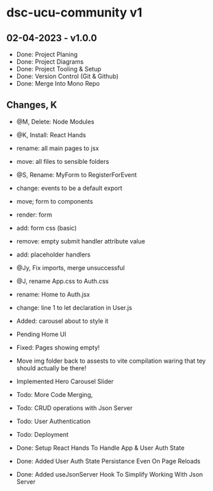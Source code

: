 # dsc-ucu-community v1

## 02-04-2023 - v1.0.0

- Done: Project Planing
- Done: Project Diagrams
- Done: Project Tooling & Setup
- Done: Version Control (Git & Github)
- Done: Merge Into Mono Repo

## Changes, K

- @M, Delete: Node Modules
- @K, Install: React Hands
- rename: all main pages to jsx
- move: all files to sensible folders
- @S, Rename: MyForm to RegisterForEvent
- change: events to be a default export
- move; form to components
- render: form
- add: form css (basic)
- remove: empty submit handler attribute value
- add: placeholder handlers
- @Jy, Fix imports, merge unsuccessful
- @J, rename App.css to Auth.css
- rename: Home to Auth.jsx
- change: line 1 to let declaration in User.js

- Added: carousel about to style it
- Pending Home UI
- Fixed: Pages showing empty!
- Move img folder back to assests to vite compilation waring that tey should actually be there!
- Implemented Hero Carousel Slider
- Todo: More Code Merging,
- Todo: CRUD operations with Json Server
- Todo: User Authentication
- Todo: Deployment
- Done: Setup React Hands To Handle App & User Auth State
- Done: Added User Auth State Persistance Even On Page Reloads
- Done: Added useJsonServer Hook To Simplify Working With Json Server
